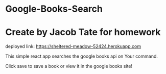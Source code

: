 # Google-Books-Search
# Create by Jacob Tate for homework
deployed link: https://sheltered-meadow-52424.herokuapp.com

This simple react app searches the google books api on Your command.

Click save to save a book or view it in the google books site!
